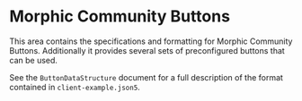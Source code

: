 #  Morphic Community Buttons

This area contains the specifications and formatting for Morphic Community Buttons.
Additionally it provides several sets of preconfigured buttons that can be used.

See the `ButtonDataStructure` document for a full description of the format contained
in `client-example.json5`.

